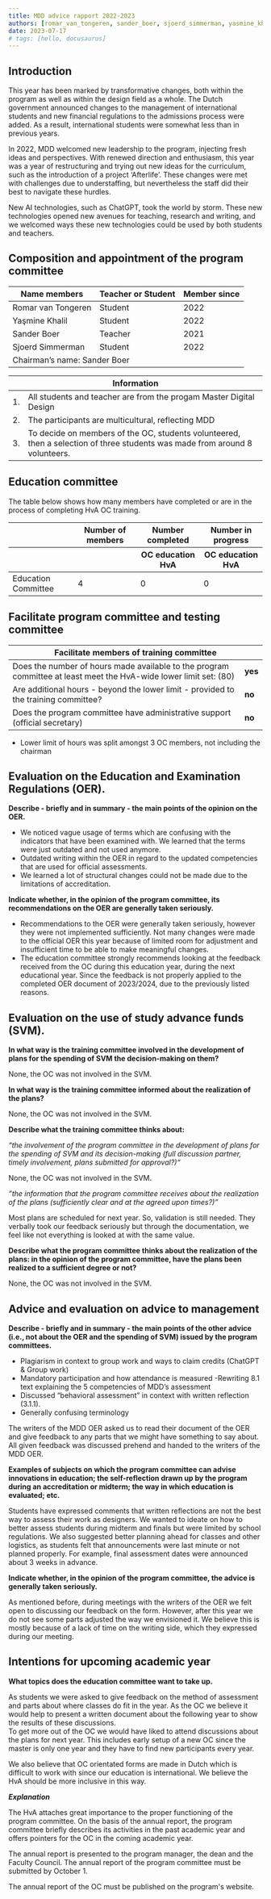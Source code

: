 ```yaml
---
title: MDD advice rapport 2022-2023
authors: [romar_van_tongeren, sander_boer, sjoerd_simmerman, yasmine_khalil]
date: 2023-07-17
# tags: [hello, docusaurus]
---
```


## Introduction

This year has been marked by transformative changes, both within the program as well as within the design field as a whole. The Dutch government announced changes to the management of international students and new financial regulations to the admissions process were added. As a result, international students were somewhat less than in previous years.

In 2022, MDD welcomed new leadership to the program, injecting fresh ideas and perspectives. With renewed direction and enthusiasm, this year was a year of restructuring and trying out new ideas for the curriculum, such as the introduction of a project ‘Afterlife’. These changes were met with challenges due to understaffing, but nevertheless the staff did their best to navigate these hurdles.

New AI technologies, such as ChatGPT, took the world by storm. These new technologies opened new avenues for teaching, research and writing, and we welcomed ways these new technologies could be used by both students and teachers.

<!-- truncate -->

## Composition and appointment of the program committee

<table>
    <thead>
        <tr>
            <th>Name members</th>
            <th>Teacher or Student</th>
            <th>Member since</th>
        </tr>
    </thead>
    <tbody>
        <tr>
            <td>Romar van Tongeren</td>
            <td>Student</td>
            <td>2022</td>
        </tr>
        <tr>
            <td>Yaşmine Khalil</td>
            <td>Student</td>
            <td>2022</td>
        </tr>
        <tr>
            <td>Sander Boer</td>
            <td>Teacher</td>
            <td>2021</td>
        </tr>
        <tr>
            <td>Sjoerd Simmerman</td>
            <td>Student</td>
            <td>2022</td>
        </tr>
        <tr>
            <td colspan="3">
                Chairman’s name: Sander Boer 
            </td>
        </tr>
    </tbody>
</table>

<table>
    <thead>
        <tr>
            <th colspan="2">Information</th>
        </tr>
    </thead>
    <tbody>
        <tr>
            <td>1.</td>
            <td>All students and teacher are from the progam Master Digital Design</td>
        </tr>
        <tr>
            <td>2.</td>
            <td>The participants are multicultural, reflecting MDD</td>
        </tr>
        <tr>
            <td>3.</td>
            <td>To decide on members of the OC, students volunteered, then a selection of three students was made from around 8 volunteers.</td>
        </tr>
    </tbody>
</table>

## Education committee

The table below shows how many members have completed or are in the process of completing HvA OC training.

<table>
    <thead>
        <tr>
            <th></th>
            <th>Number of members</th>
            <th>Number completed</th>
            <th>Number in progress</th>
        </tr>
        <tr>
            <th colspan="2"></th>
            <th>OC education HvA</th>
            <th>OC education HvA</th>
        </tr>
    </thead>
    <tbody>
        <tr>
            <td>Education Committee</td>
            <td>4</td>
            <td>0</td>
            <td>0</td>
        </tr>
    </tbody>
</table>

## Facilitate program committee and testing committee

<table>
    <thead>
        <tr>
            <th colspan="2">Facilitate members of training committee</th>
        </tr>
    </thead>
    <tbody>
        <tr>
            <td>Does the number of hours made available to the program committee at least meet the HvA-wide lower limit set: (80)</td>
            <td><strong>yes</strong></td>
        </tr>
        <tr>
            <td>Are additional hours - beyond the lower limit - provided to the training committee?</td>
            <td><strong>no</strong></td>
        </tr>
        <tr>
            <td>Does the program committee have administrative support (official secretary) </td>
            <td><strong>no</strong></td>
        </tr>
    </tbody>
</table>

- Lower limit of hours was split amongst 3 OC members, not including the chairman

## Evaluation on the Education and Examination Regulations (OER).

**Describe - briefly and in summary - the main points of the opinion on the OER.**

- We noticed vague usage of terms which are confusing with the indicators that have been examined with. We learned that the terms were just outdated and not used anymore.
- Outdated writing within the OER in regard to the updated competencies that are used for official assessments.
- We learned a lot of structural changes could not be made due to the limitations of accreditation.

**Indicate whether, in the opinion of the program committee, its recommendations on the OER are generally taken seriously.**

- Recommendations to the OER were generally taken seriously, however they were not implemented sufficiently. Not many changes were made to the official OER this year because of limited room for adjustment and insufficient time to be able to make meaningful changes.
- The education committee strongly recommends looking at the feedback received from the OC during this education year, during the next educational year. Since the feedback is not properly applied to the completed OER document of 2023/2024, due to the previously listed reasons.

## Evaluation on the use of study advance funds (SVM).

**In what way is the training committee involved in the development of plans for the spending of SVM the decision-making on them?**

None, the OC was not involved in the SVM.

**In what way is the training committee informed about the realization of the plans?**

None, the OC was not involved in the SVM.

**Describe what the training committee thinks about:**

_“the involvement of the program committee in the development of plans for the spending of SVM and its decision-making (full discussion partner, timely involvement, plans submitted for approval?)“_

None, the OC was not involved in the SVM.

_”the information that the program committee receives about the realization of the plans (sufficiently clear and at the agreed upon times?)”_

Most plans are scheduled for next year. So, validation is still needed. They verbally took our feedback seriously but through the documentation, we feel like not everything is looked at with the same value.

**Describe what the program committee thinks about the realization of the plans: in the opinion of the program committee, have the plans been realized to a sufficient degree or not?**

None, the OC was not involved in the SVM.

## Advice and evaluation on advice to management

**Describe - briefly and in summary - the main points of the other advice (i.e., not about the OER and the spending of SVM) issued by the program committees.**

- Plagiarism in context to group work and ways to claim credits (ChatGPT & Group work)
- Mandatory participation and how attendance is measured
  -Rewriting 8.1 text explaining the 5 competencies of MDD’s assessment
- Discussed “behavioral assessment” in context with written reflection (3.1.1).
- Generally confusing terminology

The writers of the MDD OER asked us to read their document of the OER and give feedback to any parts that we might have something to say about. All given feedback was discussed prehend and handed to the writers of the MDD OER.

**Examples of subjects on which the program committee can advise innovations in education; the self-reflection drawn up by the program during an accreditation or midterm; the way in which education is evaluated; etc.**

Students have expressed comments that written reflections are not the best way to assess their work as designers. We wanted to ideate on how to better assess students during midterm and finals but were limited by school regulations. We also suggested better planning ahead for classes and other logistics, as students felt that announcements were last minute or not planned properly. For example, final assessment dates were announced about 3 weeks in advance.

**Indicate whether, in the opinion of the program committee, the advice is generally taken seriously.**

As mentioned before, during meetings with the writers of the OER we felt open to discussing our feedback on the form. However, after this year we do not see some parts adjusted the way we envisioned it. We believe this is mostly because of a lack of time on the writing side, which they expressed during our meeting.

## Intentions for upcoming academic year

**What topics does the education committee want to take up.**

As students we were asked to give feedback on the method of assessment and parts about where classes do fit in the year. As the OC we believe it would help to present a written document about the following year to show the results of these discussions.  
To get more out of the OC we would have liked to attend discussions about the plans for next year. This includes early setup of a new OC since the master is only one year and they have to find new participants every year.

We also believe that OC orientated forms are made in Dutch which is difficult to work with since our education is international. We believe the HvA should be more inclusive in this way.

**_Explanation_**

The HvA attaches great importance to the proper functioning of the program committee. On the basis of the annual report, the program committee briefly describes its activities in the past academic year and offers pointers for the OC in the coming academic year.

The annual report is presented to the program manager, the dean and the Faculty Council. The annual report of the program committee must be submitted by October 1.

The annual report of the OC must be published on the program's website.
